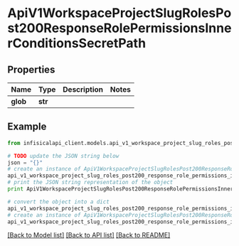 # ApiV1WorkspaceProjectSlugRolesPost200ResponseRolePermissionsInnerConditionsSecretPath


## Properties
Name | Type | Description | Notes
------------ | ------------- | ------------- | -------------
**glob** | **str** |  | 

## Example

```python
from infisicalapi_client.models.api_v1_workspace_project_slug_roles_post200_response_role_permissions_inner_conditions_secret_path import ApiV1WorkspaceProjectSlugRolesPost200ResponseRolePermissionsInnerConditionsSecretPath

# TODO update the JSON string below
json = "{}"
# create an instance of ApiV1WorkspaceProjectSlugRolesPost200ResponseRolePermissionsInnerConditionsSecretPath from a JSON string
api_v1_workspace_project_slug_roles_post200_response_role_permissions_inner_conditions_secret_path_instance = ApiV1WorkspaceProjectSlugRolesPost200ResponseRolePermissionsInnerConditionsSecretPath.from_json(json)
# print the JSON string representation of the object
print ApiV1WorkspaceProjectSlugRolesPost200ResponseRolePermissionsInnerConditionsSecretPath.to_json()

# convert the object into a dict
api_v1_workspace_project_slug_roles_post200_response_role_permissions_inner_conditions_secret_path_dict = api_v1_workspace_project_slug_roles_post200_response_role_permissions_inner_conditions_secret_path_instance.to_dict()
# create an instance of ApiV1WorkspaceProjectSlugRolesPost200ResponseRolePermissionsInnerConditionsSecretPath from a dict
api_v1_workspace_project_slug_roles_post200_response_role_permissions_inner_conditions_secret_path_from_dict = ApiV1WorkspaceProjectSlugRolesPost200ResponseRolePermissionsInnerConditionsSecretPath.from_dict(api_v1_workspace_project_slug_roles_post200_response_role_permissions_inner_conditions_secret_path_dict)
```
[[Back to Model list]](../README.md#documentation-for-models) [[Back to API list]](../README.md#documentation-for-api-endpoints) [[Back to README]](../README.md)


